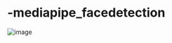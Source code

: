 # -mediapipe_facedetection

![image](https://user-images.githubusercontent.com/36090819/204135980-9dfa562a-04df-481f-aab3-702c4b404e36.png)
